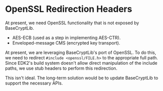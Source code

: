 # OpenSSL Redirection Headers

At present, we need OpenSSL functionality that is not exposed by BaseCryptLib.

- AES-ECB (used as a step in implementing AES-CTR).
- Enveloped-message CMS (encrypted key transport).

At present, we are leveraging BaseCryptLib's port of OpenSSL. To do this, we need to redirect `#include <openssl/FILE.h>` to the appropriate full path. Since EDK2's build system doesn't allow direct manipulation of the include paths, we use stub headers to perform this redirection.

This isn't ideal. The long-term solution would be to update BaseCryptLib to support the necessary APIs.
